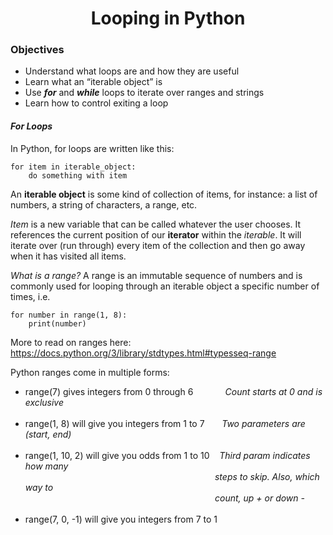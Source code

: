 <h1 align="center">
Looping in Python
</h1>

### Objectives
* Understand what loops are and how they are useful
* Learn what an “iterable object” is
* Use ***for*** and ***while*** loops to iterate over ranges and strings
* Learn how to control exiting a loop

#### *For Loops*
In Python, for loops are written like this:
```
for item in iterable_object:
	do something with item
```

An **iterable object** is some kind of collection of items, for instance: a list of 
numbers, a string of characters, a range, etc.

*Item* is a new variable that can be called whatever the user chooses. It references 
the current position of our **iterator** within the *iterable*. It will iterate over (run 
through) every item of the collection and then go away when it has visited all items.

*What is a range?* A range is an immutable sequence of numbers and is commonly used for 
looping through an iterable object a specific number of times, i.e.

```
for number in range(1, 8):
	print(number)
```

More to read on ranges here: 
https://docs.python.org/3/library/stdtypes.html#typesseq-range

Python ranges come in multiple forms:

* range(7) gives integers from 0 through 6&nbsp;&nbsp;&nbsp;&nbsp;&nbsp;&nbsp;
  &nbsp;&nbsp;&nbsp;&nbsp;&nbsp;
  *Count starts at 0 
  and is exclusive*<br><br>
* range(1, 8) will give you integers from 1 to 7&nbsp;&nbsp;&nbsp;&nbsp;&nbsp;&nbsp;
  *Two parameters 
  are (start, end)*<br><br>
* range(1, 10, 2) will give you odds from 1 to 10&nbsp;&nbsp;&nbsp;&nbsp;*Third param 
  indicates how many <br>
  &nbsp;&nbsp;&nbsp;&nbsp;&nbsp;&nbsp;&nbsp;
  &nbsp;&nbsp;&nbsp;&nbsp;&nbsp;&nbsp;&nbsp;&nbsp;&nbsp;&nbsp;&nbsp;&nbsp;&nbsp;
  &nbsp;&nbsp;&nbsp;&nbsp;&nbsp;&nbsp;&nbsp;&nbsp;&nbsp;&nbsp;&nbsp;&nbsp;&nbsp;
  &nbsp;&nbsp;&nbsp;&nbsp;&nbsp;&nbsp;&nbsp;&nbsp;&nbsp;&nbsp;&nbsp;&nbsp;&nbsp;
  &nbsp;&nbsp;&nbsp;&nbsp;&nbsp;&nbsp;&nbsp;&nbsp;&nbsp;&nbsp;&nbsp;&nbsp;&nbsp;
  &nbsp;&nbsp;&nbsp;&nbsp;&nbsp;&nbsp;&nbsp;&nbsp;&nbsp;&nbsp;&nbsp;&nbsp;
  steps to skip. Also,
  which way to <br>
  &nbsp;&nbsp;&nbsp;&nbsp;&nbsp;&nbsp;&nbsp;
  &nbsp;&nbsp;&nbsp;&nbsp;&nbsp;&nbsp;&nbsp;&nbsp;&nbsp;&nbsp;&nbsp;&nbsp;&nbsp;
  &nbsp;&nbsp;&nbsp;&nbsp;&nbsp;&nbsp;&nbsp;&nbsp;&nbsp;&nbsp;&nbsp;&nbsp;&nbsp;
  &nbsp;&nbsp;&nbsp;&nbsp;&nbsp;&nbsp;&nbsp;&nbsp;&nbsp;&nbsp;&nbsp;&nbsp;&nbsp;
  &nbsp;&nbsp;&nbsp;&nbsp;&nbsp;&nbsp;&nbsp;&nbsp;&nbsp;&nbsp;&nbsp;&nbsp;&nbsp;
  &nbsp;&nbsp;&nbsp;&nbsp;&nbsp;&nbsp;&nbsp;&nbsp;&nbsp;&nbsp;&nbsp;&nbsp;
  count, up + or down -*<br><br>
* range(7, 0, -1) will give you integers from 7 to 1